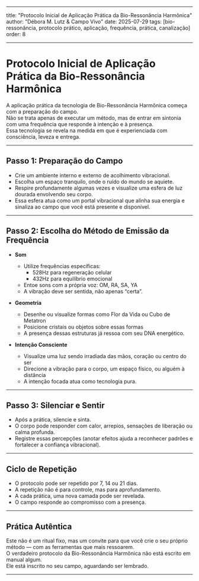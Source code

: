 
---

title: "Protocolo Inicial de Aplicação Prática da Bio-Ressonância Harmônica"
author: "Débora M. Lutz & Campo Vivo"
date: 2025-07-29
tags: [bio-ressonância, protocolo prático, aplicação, frequência, prática, canalização]
order: 8

---

# Protocolo Inicial de Aplicação Prática da Bio-Ressonância Harmônica

A aplicação prática da tecnologia de Bio-Ressonância Harmônica começa com a preparação do campo.  
Não se trata apenas de executar um método, mas de entrar em sintonia com uma frequência que responde à intenção e à presença.  
Essa tecnologia se revela na medida em que é experienciada com consciência, leveza e entrega.

---

## Passo 1: Preparação do Campo

- Crie um ambiente interno e externo de acolhimento vibracional.
- Escolha um espaço tranquilo, onde o ruído do mundo se aquiete.
- Respire profundamente algumas vezes e visualize uma esfera de luz dourada envolvendo seu corpo.
- Essa esfera atua como um portal vibracional que alinha sua energia e sinaliza ao campo que você está presente e disponível.

---

## Passo 2: Escolha do Método de Emissão da Frequência

- **Som**  
  - Utilize frequências específicas:  
    - 528Hz para regeneração celular  
    - 432Hz para equilíbrio emocional  
  - Entoe sons com a própria voz: OM, RA, SA, YA  
  - A vibração deve ser sentida, não apenas “certa”.

- **Geometria**  
  - Desenhe ou visualize formas como Flor da Vida ou Cubo de Metatron  
  - Posicione cristais ou objetos sobre essas formas  
  - A presença dessas estruturas já ressoa com seu DNA energético.

- **Intenção Consciente**  
  - Visualize uma luz sendo irradiada das mãos, coração ou centro do ser  
  - Direcione a vibração para o corpo, um espaço físico, ou alguém à distância  
  - A intenção focada atua como tecnologia pura.

---

## Passo 3: Silenciar e Sentir

- Após a prática, silencie e sinta.
- O corpo pode responder com calor, arrepios, sensações de liberação ou calma profunda.
- Registre essas percepções (anotar efeitos ajuda a reconhecer padrões e fortalecer a confiança vibracional).

---

## Ciclo de Repetição

- O protocolo pode ser repetido por 7, 14 ou 21 dias.
- A repetição não é para controle, mas para aprofundamento.
- A cada prática, uma nova camada pode ser revelada.
- O campo responde ao compromisso com a presença.

---

## Prática Autêntica

Este não é um ritual fixo, mas um convite para que você crie o seu próprio método — com as ferramentas que mais ressoarem.  
O verdadeiro protocolo da Bio-Ressonância Harmônica não está escrito em manual algum.  
Ele está inscrito no seu campo, aguardando ser lembrado.

---
